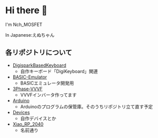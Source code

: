 # Hi there 👋

I'm Nch_MOSFET 

In Japanese:えぬちゃん

## 各リポジトリについて

- [DigisparkBasedKeyboard](https://github.com/Nch-MOSFET/DigisparkBasedKeyboard)
  - 自作キーボード「DigiKeyboard」関連
- [BASIC-Emulator](https://github.com/Nch-MOSFET/BASIC-Emulator)
  - BASICエミュレータ開発用
- [3Phase-VVVF](https://github.com/Nch-MOSFET/3Phase-VVVF)
  - VVVFインバータ作ってます
- [Arduino](https://github.com/Nch-MOSFET/Arduino)
  - Arduinoのプログラムの保管庫。そのうちリポジトリ立て直す予定
- [Devices](https://github.com/Nch-MOSFET/Devices)
  - 自作デバイスとか
- [Xiao_RP_2040](https://github.com/Nch-MOSFET/Xiao_RP2040_Keyboard)
  - 名前通り

<!--
**Nch-MOSFET/Nch-MOSFET** is a ✨ _special_ ✨ repository because its `README.md` (this file) appears on your GitHub profile.

Here are some ideas to get you started:

- 🔭 I’m currently working on ...
- 🌱 I’m currently learning ...
- 👯 I’m looking to collaborate on ...
- 🤔 I’m looking for help with ...
- 💬 Ask me about ...
- 📫 How to reach me: ...
- 😄 Pronouns: ...
- ⚡ Fun fact: ...
-->
